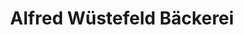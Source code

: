 ---
title: "Alfred Wüstefeld Bäckerei"
url: /rhumspringe/alfred-wuestefeld-baeckerei/
shop: Bäckerei
---